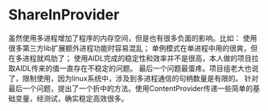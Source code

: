 # ShareInProvider
虽然使用多进程增加了程序的内存空间，但是也有很多负面的影响。比如：
使用很多第三方lib扩展额外进程功能时容易混乱；
单例模式在单进程中用的很爽，但在多进程就鸡肋了；
使用AIDL完成的稳定性和效率并不是很高，本人做的项目拉取AIDL传来的值一直存在不稳定的问题。
最后一个问题最蛋疼。项目组老大也说了，限制使用，因为linux系统中，涉及到多进程通信的句柄数量是有限的。
针对最后一个问题，提出了一个折中的方法。使用ContentProvider传递一些简单的基础变量，经测试，确实稳定高效很多。
